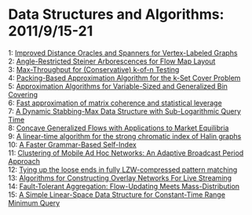 # Data Structures and Algorithms: 2011/9/15-21  
1: [Improved Distance Oracles and Spanners for Vertex-Labeled Graphs](https://doi.org/10.48550/arXiv.1109.3114)  
2: [Angle-Restricted Steiner Arborescences for Flow Map Layout](https://doi.org/10.48550/arXiv.1109.3316)  
3: [Max-Throughput for (Conservative) k-of-n Testing](https://doi.org/10.48550/arXiv.1109.3401)  
4: [Packing-Based Approximation Algorithm for the k-Set Cover Problem](https://doi.org/10.48550/arXiv.1109.3418)  
5: [Approximation Algorithms for Variable-Sized and Generalized Bin Covering](https://doi.org/10.48550/arXiv.1109.3544)  
6: [Fast approximation of matrix coherence and statistical leverage](https://doi.org/10.48550/arXiv.1109.3843)  
7: [A Dynamic Stabbing-Max Data Structure with Sub-Logarithmic Query Time](https://doi.org/10.48550/arXiv.1109.3890)  
8: [Concave Generalized Flows with Applications to Market Equilibria](https://doi.org/10.48550/arXiv.1109.3893)  
9: [A linear-time algorithm for the strong chromatic index of Halin graphs](https://doi.org/10.48550/arXiv.1109.3934)  
10: [A Faster Grammar-Based Self-Index](https://doi.org/10.48550/arXiv.1109.3954)  
11: [Clustering of Mobile Ad Hoc Networks: An Adaptive Broadcast Period  Approach](https://doi.org/10.48550/arXiv.1109.3987)  
12: [Tying up the loose ends in fully LZW-compressed pattern matching](https://doi.org/10.48550/arXiv.1109.4034)  
13: [Algorithms for Constructing Overlay Networks For Live Streaming](https://doi.org/10.48550/arXiv.1109.4114)  
14: [Fault-Tolerant Aggregation: Flow-Updating Meets Mass-Distribution](https://doi.org/10.48550/arXiv.1109.4373)  
15: [A Simple Linear-Space Data Structure for Constant-Time Range Minimum  Query](https://doi.org/10.48550/arXiv.1109.4460)  